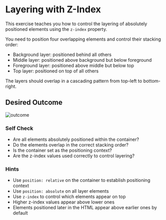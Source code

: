 # Layering with Z-Index

This exercise teaches you how to control the layering of absolutely positioned elements using the `z-index` property.

You need to position four overlapping elements and control their stacking order:

- Background layer: positioned behind all others
- Middle layer: positioned above background but below foreground
- Foreground layer: positioned above middle but below top
- Top layer: positioned on top of all others

The layers should overlap in a cascading pattern from top-left to bottom-right.

## Desired Outcome

![outcome](./desired-outcome.png)

### Self Check

- Are all elements absolutely positioned within the container?
- Do the elements overlap in the correct stacking order?
- Is the container set as the positioning context?
- Are the z-index values used correctly to control layering?

### Hints

- Use `position: relative` on the container to establish positioning context
- Use `position: absolute` on all layer elements
- Use `z-index` to control which elements appear on top
- Higher z-index values appear above lower ones
- Elements positioned later in the HTML appear above earlier ones by default
